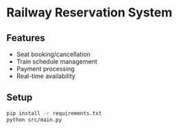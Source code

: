 # Railway Reservation System

## Features
- Seat booking/cancellation
- Train schedule management
- Payment processing
- Real-time availability

## Setup
```bash
pip install -r requirements.txt
python src/main.py
```